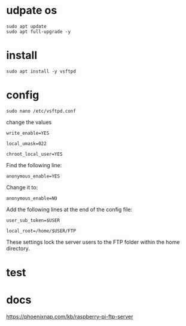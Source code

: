 # udpate os

    sudo apt update
    sudo apt full-upgrade -y
    
# install    
    
    sudo apt install -y vsftpd
    
# config

    sudo nano /etc/vsftpd.conf
    
change the values

    write_enable=YES

    local_umask=022

    chroot_local_user=YES

Find the following line:

    anonymous_enable=YES

Change it to:

    anonymous_enable=NO

Add the following lines at the end of the config file:

    user_sub_token=$USER

    local_root=/home/$USER/FTP


These settings lock the server users to the FTP folder within the home directory.
    
# test

# docs

https://phoenixnap.com/kb/raspberry-pi-ftp-server
